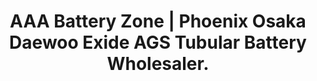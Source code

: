 ---
title: "AAA Battery Zone | Phoenix Osaka Daewoo Exide AGS Tubular Battery Wholesaler."
url: /karachi/aaa-battery-zone-phoenix-osaka-daewoo-exide-ags-tubular-battery-wholesaler/
shop: wholesale
---